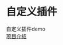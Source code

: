 # 自定义插件
 自定义插件demo<br/>
 [项目介绍](https://blog.csdn.net/sinat_41268473/article/details/127183982)<br/>